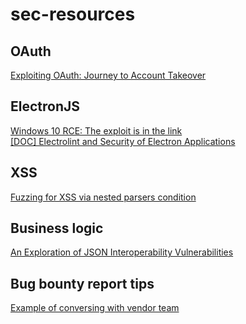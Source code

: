 # sec-resources

## OAuth
[Exploiting OAuth: Journey to Account Takeover](https://blog.dixitaditya.com/2021/11/19/account-takeover-chain.html)

## ElectronJS
[Windows 10 RCE: The exploit is in the link](https://positive.security/blog/ms-officecmd-rce)\
[\[DOC\] Electrolint and Security of Electron Applications](https://www.sciencedirect.com/science/article/pii/S2667295221000040)

## XSS
[Fuzzing for XSS via nested parsers condition](https://swarm.ptsecurity.com/fuzzing-for-xss-via-nested-parsers-condition/)

## Business logic 
[An Exploration of JSON Interoperability Vulnerabilities](https://bishopfox.com/blog/json-interoperability-vulnerabilities)

## Bug bounty report tips
[Example of conversing with vendor team](https://feed.bugs.xdavidhu.me/bugs/0012)
